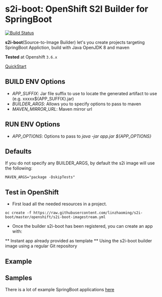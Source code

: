 # s2i-boot: OpenShift S2I Builder for SpringBoot

[![Build Status](https://travis-ci.org/linzhaoming/s2i-boot.svg?branch=master)](https://travis-ci.org/linzhaoming/s2i-boot)

**s2i-boot**(Source-to-Image Builder) let's you create projects targeting SpringBoot Appliction, build with Java OpenJDK 8 and maven

**Tested** at Openshift `3.6.x`

[QuickStart](docs/QuickStart.md) 

## BUILD ENV Options

* *APP_SUFFIX*: Jar file suffix to use to locate the generated artifact to use (e.g. xxxxx${APP_SUFFIX}.jar)
* *BUILDER_ARGS*: Allows you to specify options to pass to maven
* *MAVEN_MIRROR_URL*: Maven mirror url

## RUN ENV Options

* *APP_OPTIONS*: Options to pass to *java -jar app.jar ${APP_OPTIONS}*

## Defaults
If you do not specify any BUILDER_ARGS, by default the s2i image will use the following:

```
MAVEN_ARGS="package -DskipTests"
```

## Test in OpenShift

* First load all the needed resources in a project.

```
oc create -f https://raw.githubusercontent.com/linzhaoming/s2i-boot/master/openshift/s2i-boot-imagestream.yml
```

* Once the builder s2i-boot has been registered, you can create an app with:

** Instant app already provided as template
** Using the s2i-boot builder image using a regular Git repository

## Example

## Samples
There is a lot of example SpringBoot applications [here](https://github.com/spring-projects/spring-boot/tree/master/spring-boot-samples)